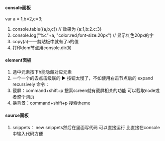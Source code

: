 #### console面板
var a = 1,b=2,c=3;
1. console.table({a,b,c}) // 效果为 {a:1,b:2.c:3}
2. console.log("%c"+a, "color:red;font-size:20px") // 显示红色20px的字
3. copy(a)——剪贴板中就有了a的值
4. 打印dom节点用console.dir(li)


#### element面板
1. 选中元素按下h能隐藏对应元素
2. 一个一个的去点击级联的 ▶ 按钮太慢了，不如使用右击节点后的 expand recursively 命令：
3. 截屏：command+shift+p 搜索screen就有截屏相关的功能 可以截取node或者整个网页
4. 换背景：command+shift+p 搜索theme


#### source面板
1. snippets： new snippets然后在里面写代码 可以直接运行 比直接在console中输入代码方便 
